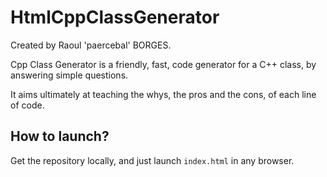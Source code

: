 # HtmlCppClassGenerator

Created by Raoul 'paercebal' BORGES.

Cpp Class Generator is a friendly, fast, code generator for
a C++ class, by answering simple questions.

It aims ultimately at teaching the whys, the pros and the
cons, of each line of code.

## How to launch?

Get the repository locally, and just launch `index.html` in
any browser.

